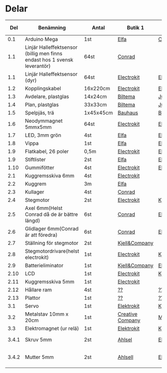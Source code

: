 # Delar
| Del | Benämning | Antal | Butik 1 | Butik 2 | Artikelnumer | Pris/sek ink moms |
| --- | --------- | ----- | ------- | ------- | ------------ | ---- |
| 0.1 | Arduino Mega | 1st | [Elfa](https://www.elfa.se/sv/mikrostyrenhetskort-mega2560-r3-a000067-atmega2560-arduino-a000067/p/11038920?channel=b2c&price_gs=437.5&wt_mc=se.cse.gshop.sv.-&source=googleps&ext_cid=shgooaqsesv-na&gclid=Cj0KCQiAiKrUBRD6ARIsADS2OLnJw6LyRBOy0xbVTKBopU4j0G5_wbOAGRTQvv3c3tdgh4Iv977cjsgaAhNxEALw_wcB) | [Conrad](https://www.conrad.se/?websale8=conrad-swe&pi=191790&ws_tp1=cp&ref=kelkoo&subref=191790&utm_source=kelkoo&utm_medium=cpc&utm_campaign=kelkoo_feed&utm_content=191790) | A000067 | 437,50 |
| 1.1 | Linjär Halleffektsensor (billig men finns endast hos 1 svensk leverantör) | 64st | [Conrad](https://www.conrad.se/category.htm?websale8=conrad-swe&pi=1424992&gclid=CjwKCAiAlfnUBRBQEiwAWpPA6SH5_a-u1ooDdm-rK4sG5LLo0iiBOaQYCRZtjaWwUkZ1NSuv3K0SjxoCwWgQAvD_BwE) | []() | AH3503UA | 7,64 |
| 1.1 | Linjär Halleffektsensor (dyr) | 64st | [Electrokit](https://www.electrokit.com/allegro-a1301-sip3-halleffektsensor-2-5mv-g.52933) | [Elfa](https://www.elfa.se/en/hall-effect-switch-sip-allegro-a1203eua/p/17333881?q=allegro+A1302&page=1&origPos=1&origPageSize=25&simi=87.25) | Allegro A1302 SIP-3 | 16,25 | 
| 1.2 | Kopplingskabel | 16x220cm | [Electrokit](https://www.electrokit.com/kopplingstrad-0-05mm%25C2%25B2-50m-svart.54262)  | [Elfa](https://www.elfa.se/sv/kopplingstrad-50-mm-svart-tinned-copper-silikon-rnd-cable-rnd-475-00485/p/30090251?q=kopplingstr%C3%A5d&page=3&origPos=25&origPageSize=50&simi=99.98) | 41015043 | 179 |
| 1.3 | Avdelare, plastglas | 14x24cm | [Biltema](http://www.biltema.se/sv/Bygg/Ovrigt/Plastglas-2000030030/) | [Jula](https://www.jula.se/catalog/bygg-och-farg/beslag/inredningsbeslag/plastskivor/akrylplast-341071?gclid=Cj0KCQiAiKrUBRD6ARIsADS2OLknfkM98twJ0wUkssHdzIcDK2rWlab4vHQ5O6F3Wj3-UlX249CZlf4aAm6iEALw_wcB) | 26207 | 39 |
| 1.4 | Plan, plastglas | 33x33cm | [Biltema](http://www.biltema.se/sv/Bygg/Ovrigt/Plastglas-2000030030/)| [Jula](https://www.jula.se/catalog/bygg-och-farg/beslag/inredningsbeslag/plastskivor/akrylplast-341071?gclid=Cj0KCQiAiKrUBRD6ARIsADS2OLknfkM98twJ0wUkssHdzIcDK2rWlab4vHQ5O6F3Wj3-UlX249CZlf4aAm6iEALw_wcB) | 26207 | 39 |
| 1.5 | Spelpjäs, trä | 1x45x45cm | [Bauhaus](https://www.bauhaus.se/mdf-skiva-10mm-10x1220x2440mm.html) | [Byggmax](https://www.byggmax.se/skivmaterial/byggskivor/mdf/mdf-p10082) | MDF-skiva | 189 | 
| 1.6 | Neodymmagnet 5mmx5mm | 64st | [Electrokit](https://www.electrokit.com/magnet-neo35-o5mm-x-5mm.50573) | [Elfa](https://www.elfa.se/en/bar-magnet-neo-35-sura-magnets-na35-005/p/13752011?q=neo+35+bar&page=4&origPos=4&origPageSize=25&simi=98.26) | 41011480 | 7,13 |
| 1.7 | LED, 3mm grön | 4st | [Elfa](https://www.elfa.se/sv/lysdiod-mm-t1-groen-kingbright-7104gd/p/17510161?q=led&sort=Price:asc&page=16&origPos=281&origPageSize=50&simi=99.71) | [Electrokit](https://www.electrokit.com/led-gron-3mm-lagstrom-2ma-tllg4401.44653) | L-7104GD | 1,24 |
| 1.8 | Vippa | 1st | [Elfa](https://www.elfa.se/sv/vippstroemstaellare-on-off-1p-starcote-k3/p/13500600?q=*&sort=Price:asc&filter_Buyable=1&filter_Category3=Vippstr%C3%B6mst%C3%A4llare&page=1&origPos=44&origPageSize=50&simi=99.65) | [Electrokit](https://www.electrokit.com/vippomkopplare-1pol-lodoron-onon-mts102.42011?sort=price_asc) | 40220010 | 5,80 |
| 1.9 | Flatkabel, 26 poler | 0,5m | [Electrokit](https://www.electrokit.com/flatkabel-gra-26-ledare-1-27mm-m.44069) | [Elfa](https://www.elfa.se/sv/flatkabel-27-mm-25x0-08-mm-3m-3365-25/p/15566357?q=flatkabel&page=28&origPos=135&origPageSize=50&simi=99.65) | 31670224 | 31kr/m |
| 1.9 | Stiftlister | 2st | [Elfa](https://www.elfa.se/sv/stiftlist-hona-50-fischer-elektronik-mk01-50z/p/14384049?q=stiftlist&page=13&origPos=248&origPageSize=50&simi=99.63)  | [Electrokit](https://www.electrokit.com/stiftlist-2-54mm-1x40p-brytbar.43412) | 41001167 | 9 |
| 1.10 | Gummifötter | 4st | [Electrokit](https://www.electrokit.com/gummifot-o11x5mm-gra.43380?sort=price_asc) | [Elfa](https://www.elfa.se/sv/gummifoetteroo-25-mm-11-mm-svart-reinshagen-1841/p/14886891?channel=b2c&price_gs=9.5125&wt_mc=se.cse.gshop.sv.-&source=googleps&ext_cid=shgooaqsesv-na&gclid=Cj0KCQiAiKrUBRD6ARIsADS2OLlYWaRFKkrCeVBkSxIdsWjV9c2qDOGwhMzEP0Zd5aZWickX0hMJZ_4aAlyCEALw_wcB) | 41001130 | 4 |
| 2.1 | Kuggremsskiva 6mm | 4st | [Electrokit](https://www.electrokit.com/kuggremskiva-xl-10t-6mm.51634) | |41012369 |79|
| 2.2 | Kuggrem | 3m | [Elfa](https://www.electrokit.com/kuggrem-xl-3-8-m.51829) | |41012621 |39/m
| 2.3 | Kullager | 4st | [Conrad](https://www.conrad.se/Reely-Kullager-radiellt-Kromst%E5l-Inre-diameter:-6-mm-Ytterdiameter:-19-mm-Varvtal-%28max%2e%29:-40000-rpm.htm?websale8=conrad-swe&pi=214469&ci=SHOP_AREA_19803_1210023) | | 2050000076060|26
| 2.4 | Stegmotor | 2st | [Electrokit](https://www.electrokit.com/stegmotor-200-steg-varv-bipolar.45270) | [Kjell&Company](https://www.kjell.com/se/sortiment/el-verktyg/arduino/tillbehor/luxorparts-stegmotor-nema-17-p90776) | 41002881/90776| 199/179
| 2.5 | Axel 6mm(Helst Conrad då de är bättre längd) | 6st | [Conrad](https://www.conrad.se/category.htm?websale8=conrad-swe&pi=237086&gclid=CjwKCAiAlfnUBRBQEiwAWpPA6WR-CdrctHwqn9LH1MeI3mHx1tKTl5A7RMLSUqfjNPhoqsya7099FxoCutsQAvD_BwE) | [Electrokit](https://www.electrokit.com/axel-rostfritt-stal-6mm-x-300mm.53001)|4016138152784/41013801 |45/49|
| 2.6 | Glidlager 6mm(Conrad är att föredra) | 6st | [Conrad](https://www.conrad.se/Glidlager-igus-JSM-0608-06-Borrdiameter-6-mm.htm?websale8=conrad-swe&pi=1416591&ci=SHOP_AREA_213335_1101193)| [Electrokit](https://www.electrokit.com/lagerbock-o6mm-plast.51303) |2050003794602/41012042 |26/59|
| 2.7 | Ställning för stegmotor | 2st | [Kjell&Company](https://www.kjell.com/se/sortiment/el-verktyg/arduino/tillbehor/luxorparts-stegmotorhallare-nema-17-p90779) |  |90779| 39,9
| 2.8 | Stegmotordrivare(helst electrokit) | 1st | [Electrokit](https://www.electrokit.com/dubbel-stegmotordrivare-for-arduino.53090) | [Kjell&Company](https://www.kjell.com/se/sortiment/el-verktyg/arduino/moduler/stegmotordrivare-1-2-a-p88218) | 41013873/88218|199/119|
| 2.9 | Batterieliminator | 1st | [Kjell&Company](https://www.kjell.com/se/sortiment/el-verktyg/stromforsorjning/nataggregat/ac-dc/stallbar-utspanning/stallbar-natadapter-3-12-v-(dc)-3-6-w-p44108) | [Electrokit](https://www.electrokit.com/batterieliminator-12v-2a.50115) |44108/41011018|129,9/169|
| 2.10 | LCD | 1st | [Electrokit](https://www.electrokit.com/lcd-2x16-tecken-jhd162a-stn-bla-vit-led.44837) | [Kjell&Company](https://www.kjell.com/se/sortiment/el-verktyg/elektronik/optokomponenter/led-lcd-displayer/luxorparts-lcd-display-2x16-seriell-i2c-p90786) |41002513/90786|99/119,9|
| 2.11 | Kuggremsskiva 5mm | 1st | [Electrokit](https://www.electrokit.com/kuggremskiva-xl-10t-5mm.55066) |  |41015850 |79|
| 2.12 | Hållare ram | 4st | [??](url) | [??](url) | ||
| 2.13 | Plattor | 1st | [??]() | [??](url) | ||
| 3.1 | Servo | 1st | [Elektrokit](https://www.electrokit.com/hs422-standard-servo-0-4nm.44887?gclid=Cj0KCQiAw9nUBRCTARIsAG11eifNG8zzWkPj8r0Kc3eKOxAPi11XQ6DhI2Vbq2mJi5FygrwZvBIgP5saAr8xEALw_wcB)  | [Kjell&Company](https://www.kjell.com/se/sortiment/el-verktyg/elektronik/rc-tillbehor/tillbehor-servo-mottagare/luxorparts-s3003-standard-servo-4-1-kg-1-pack-p87902) | 41002565/87902 | 135/129:90 |
| 3.2 | Metalstav 10mm x 20cm | 1st | [Creative Company](https://www.cchobby.se/metallstang-dia-2-mm-l-10-cm-10st) |  [Monatno](http://www.montano.se/product.html/kalldragen-rundstang?category_id=24) | 58022 / Kompaxel S355J2G3C+C | 19/21 |
| 3.3 | Elektromagnet (ur relä) | 1st | [Elektrokit](https://www.electrokit.com/relaer.c148?gclid=Cj0KCQiAw9nUBRCTARIsAG11eidET_rIm1BAinoYusk1WUzJ9FTURTkSJ2dHIQl1eEgPIBIAjg2zjB0aAtC0EALw_wcB) | [Kjell&Company](https://www.kjell.com/se/sortiment/hem-kontor-fritid/larm-sakerhet-overvakning/larm/detektorer-sensorer-brytare/universalrela-12-24-v-2-a-24-v-p50602?gclid=Cj0KCQiAw9nUBRCTARIsAG11eid2oboUwZXbt1fyGYr25NYxS5U4X3cYwtXtuOyaCkSFj037lH0Y_7gaAhtHEALw_wcB) | 41003940 / 50602  | 24/99 |
| 3.4.1 | Skruv 5mm | 2st | [Ahlsel](https://www.ahlsell.se/10/infastning/maskingangad-skruv/maskinskruv-rostfri/479517/) | [Elektrokit](https://www.electrokit.com/skruv-ph-m3x10.49898?gclid=Cj0KCQiAieTUBRCaARIsAHeLDCTHksfEjHzdUUufzUYZXg5MVNUemarirU2jP6VS5_o9bwWOxnyNzJkaArHSEALw_wcB) | 479517/41010773  | krävde inloggning/2.15 |
| 3.4.2 | Mutter 5mm | 2st | [Ahlsell](https://www.ahlsell.se/10/infastning/mutter/mutter-blankforzinkad/500291/) | [Elektrokit](https://www.electrokit.com/mutter-m3.49909) | 500291/41010787 | Krävde inloggning/ 0.70 |

